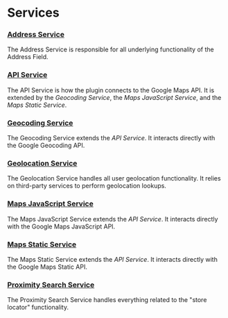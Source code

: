 # Services

### [Address Service](/services/address-service/)

The Address Service is responsible for all underlying functionality of the Address Field.

### [API Service](/services/api-service/)

The API Service is how the plugin connects to the Google Maps API. It is extended by the _Geocoding Service_, the _Maps JavaScript Service_, and the _Maps Static Service_.

### [Geocoding Service](/services/geocoding-service/)

The Geocoding Service extends the _API Service_. It interacts directly with the Google Geocoding API.

### [Geolocation Service](/services/geolocation-service/)

The Geolocation Service handles all user geolocation functionality. It relies on third-party services to perform geolocation lookups.

### [Maps JavaScript Service](/services/maps-javascript-service/)

The Maps JavaScript Service extends the _API Service_. It interacts directly with the Google Maps JavaScript API.

### [Maps Static Service](/services/maps-static-service/)

The Maps Static Service extends the _API Service_. It interacts directly with the Google Maps Static API.

### [Proximity Search Service](/services/proximity-search-service/)

The Proximity Search Service handles everything related to the "store locator" functionality.

